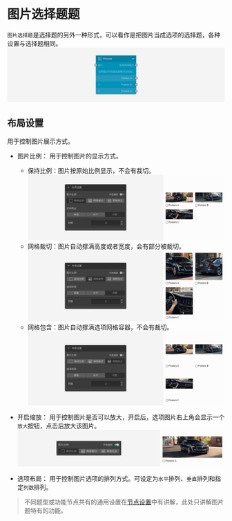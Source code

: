 ```index

```

```tag

```

```summary

```
# 图片选择题题

`图片选择题`是选择题的另外一种形式，可以看作是把图片当成选项的选择题，各种设置与选择题相同。
<img src='../../assets/snapshots/nodes/picture/node.png'>

## 布局设置
用于控制图片展示方式。

+ 图片比例：
  用于控制图片的显示方式。
  + 保持比例：图片按原始比例显示，不会有裁切。
    <img src='../../assets/snapshots/nodes/picture/none.png'>
  + 网格裁切：图片自动撑满高度或者宽度，会有部分被裁切。
    <img src='../../assets/snapshots/nodes/picture/cover.png'>
  + 网格包含：图片自动撑满选项网格容器，不会有裁切。
    <img src='../../assets/snapshots/nodes/picture/contain.png'>

+ 开启缩放：
  用于控制图片是否可以放大，开启后，选项图片右上角会显示一个`放大`按钮，点击后放大该图片。
    <img src='../../assets/snapshots/nodes/picture/zoom.png'>

+ 选项布局：
  用于控制图片选项的排列方式。可设定为`水平`排列、`垂直`排列和指定`列数`排列。

> 不同题型或功能节点共有的通用设置在[节点设置](../node-setting/concept.md)中有讲解，此处只讲解图片题特有的功能。